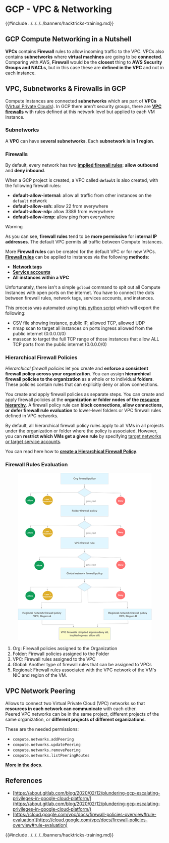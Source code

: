 # GCP - VPC & Networking

{{#include ../../../../banners/hacktricks-training.md}}

## **GCP Compute Networking in a Nutshell**

**VPCs** contains **Firewall** rules to allow incoming traffic to the VPC. VPCs also contains **subnetworks** where **virtual machines** are going to be **connected**.\
Comparing with AWS, **Firewall** would be the **closest** thing to **AWS** **Security Groups and NACLs**, but in this case these are **defined in the VPC** and not in each instance.

## **VPC, Subnetworks & Firewalls in GCP**

Compute Instances are connected **subnetworks** which are part of **VPCs** ([Virtual Private Clouds](https://cloud.google.com/vpc/docs/vpc)). In GCP there aren't security groups, there are [**VPC firewalls**](https://cloud.google.com/vpc/docs/firewalls) with rules defined at this network level but applied to each VM Instance.

### Subnetworks

A **VPC** can have **several subnetworks**. Each **subnetwork is in 1 region**.

### Firewalls

By default, every network has two [**implied firewall rules**](https://cloud.google.com/vpc/docs/firewalls#default_firewall_rules): **allow outbound** and **deny inbound**.

When a GCP project is created, a VPC called **`default`** is also created, with the following firewall rules:

- **default-allow-internal:** allow all traffic from other instances on the `default` network
- **default-allow-ssh:** allow 22 from everywhere
- **default-allow-rdp:** allow 3389 from everywhere
- **default-allow-icmp:** allow ping from everywhere

> [!WARNING]
> As you can see, **firewall rules** tend to be **more permissive** for **internal IP addresses**. The default VPC permits all traffic between Compute Instances.

More **Firewall rules** can be created for the default VPC or for new VPCs. [**Firewall rules**](https://cloud.google.com/vpc/docs/firewalls) can be applied to instances via the following **methods**:

- [**Network tags**](https://cloud.google.com/vpc/docs/add-remove-network-tags)
- [**Service accounts**](https://cloud.google.com/vpc/docs/firewalls#serviceaccounts)
- **All instances within a VPC**

Unfortunately, there isn't a simple `gcloud` command to spit out all Compute Instances with open ports on the internet. You have to connect the dots between firewall rules, network tags, services accounts, and instances.

This process was automated using [this python script](https://gitlab.com/gitlab-com/gl-security/gl-redteam/gcp_firewall_enum) which will export the following:

- CSV file showing instance, public IP, allowed TCP, allowed UDP
- nmap scan to target all instances on ports ingress allowed from the public internet (0.0.0.0/0)
- masscan to target the full TCP range of those instances that allow ALL TCP ports from the public internet (0.0.0.0/0)

### Hierarchical Firewall Policies <a href="#hierarchical-firewall-policies" id="hierarchical-firewall-policies"></a>

_Hierarchical firewall policies_ let you create and **enforce a consistent firewall policy across your organization**. You can assign **hierarchical firewall policies to the organization** as a whole or to individual **folders**. These policies contain rules that can explicitly deny or allow connections.

You create and apply firewall policies as separate steps. You can create and apply firewall policies at the **organization or folder nodes of the** [**resource hierarchy**](https://cloud.google.com/resource-manager/docs/cloud-platform-resource-hierarchy). A firewall policy rule can **block connections, allow connections, or defer firewall rule evaluation** to lower-level folders or VPC firewall rules defined in VPC networks.

By default, all hierarchical firewall policy rules apply to all VMs in all projects under the organization or folder where the policy is associated. However, you can **restrict which VMs get a given rule** by specifying [target networks or target service accounts](https://cloud.google.com/vpc/docs/firewall-policies#targets).

You can read here how to [**create a Hierarchical Firewall Policy**](https://cloud.google.com/vpc/docs/using-firewall-policies#gcloud).

### Firewall Rules Evaluation

<figure><img src="../../../../images/image (2) (1) (1).png" alt=""><figcaption></figcaption></figure>

1. Org: Firewall policies assigned to the Organization
2. Folder: Firewall policies assigned to the Folder
3. VPC: Firewall rules assigned to the VPC
4. Global: Another type of firewall rules that can be assigned to VPCs
5. Regional: Firewall rules associated with the VPC network of the VM's NIC and region of the VM.

## VPC Network Peering

Allows to connect two Virtual Private Cloud (VPC) networks so that **resources in each network can communicate** with each other.\
Peered VPC networks can be in the same project, different projects of the same organization, or **different projects of different organizations**.

These are the needed permissions:

- `compute.networks.addPeering`
- `compute.networks.updatePeering`
- `compute.networks.removePeering`
- `compute.networks.listPeeringRoutes`

[**More in the docs**](https://cloud.google.com/vpc/docs/vpc-peering).

## References

- [https://about.gitlab.com/blog/2020/02/12/plundering-gcp-escalating-privileges-in-google-cloud-platform/](https://about.gitlab.com/blog/2020/02/12/plundering-gcp-escalating-privileges-in-google-cloud-platform/)
- [https://cloud.google.com/vpc/docs/firewall-policies-overview#rule-evaluation](https://cloud.google.com/vpc/docs/firewall-policies-overview#rule-evaluation)

{{#include ../../../../banners/hacktricks-training.md}}



